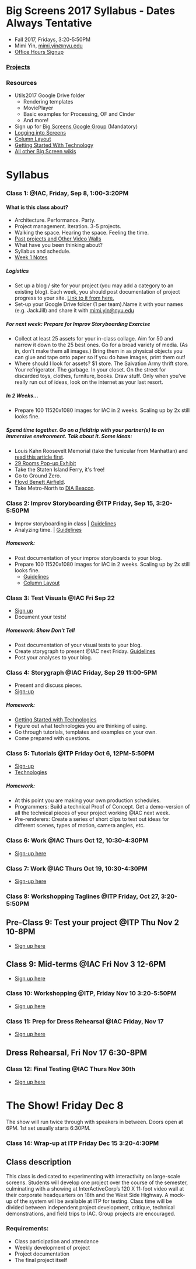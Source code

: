 # Big Screens 2017 Syllabus - Dates Always Tentative

- Fall 2017, Fridays, 3:20-5:50PM
- Mimi Yin, mimi.yin@nyu.edu
- [Office Hours Signup](https://itp.nyu.edu/inwiki/Signup/Mimi)

### [Projects](https://github.com/ITPNYU/BigScreens/wiki/Big-Screens-2017-Projects)

### Resources
- Utils2017 Google Drive folder
   - Rendering templates
   - MoviePlayer
   - Basic examples for Processing, OF and Cinder
   - And more!
- Sign up for [Big Screens Google Group](https://groups.google.com/a/itp.nyu.edu/group/bigscreens/) (Mandatory)
- [Logging into Screens](http://itp.nyu.edu/varwiki/BigScreens/LoggingIntoScreens)
- [Column Layout](http://itp.nyu.edu/varwiki/BigScreens/Columns)
- [Getting Started With Technology](https://github.com/ITPNYU/BigScreens/wiki/Get-Started-With-Technology)
- [All other Big Screen wikis](http://itp.nyu.edu/varwiki/BigScreens/BigScreens)

# Syllabus

### Class 1: @IAC, Friday, Sep 8, 1:00-3:20PM

#### What is this class about?
- Architecture. Performance. Party.
- Project management. Iteration. 3-5 projects.
- Walking the space. Hearing the space. Feeling the time.
- [Past projects and Other Video Walls](http://itp.nyu.edu/varwiki/BigScreens/TheOthers)
- What have you been thinking about?
- Syllabus and schedule.
- [Week 1 Notes](https://github.com/ITPNYU/BigScreens/wiki/Big-Screens-2017-Week-1-Notes)

##### Logistics
- Set up a blog / site for your project (you may add a category to an existing blog). Each week, you should post documentation of project progress to your site. [Link to it from here.](https://github.com/ITPNYU/BigScreens/wiki/Big-Screens-2017-Projects)
- Set-up your Google Drive folder (1 per team).Name it with your names (e.g. JackJill) and share it with mimi.yin@nyu.edu

##### For next week: Prepare for Improv Storyboarding Exercise
- Collect at least 25 assets for your in-class collage. Aim for 50 and narrow it down to the 25 best ones. Go for a broad variety of media. (As in, don't make them all images.) Bring them in as physical objects you can glue and tape onto paper so if you do have images, print them out!
- Where should I look for assets? $1 store. The Salvation Army thrift store. Your refrigerator. The garbage. In your closet. On the street for discarded toys, clothes, furniture, books. Draw stuff. Only when you’ve really run out of ideas, look on the internet as your last resort.

##### In 2 Weeks...
- Prepare 100 11520x1080 images for IAC in 2 weeks. Scaling up by 2x still looks fine.

##### Spend time together. Go on a fieldtrip with your partner(s) to an immersive environment. Talk about it. Some ideas:
- Louis Kahn Roosevelt Memorial (take the funicular from Manhattan) and [read this article first](https://mobile.nytimes.com/2012/09/13/arts/design/louis-kahns-franklin-d-roosevelt-four-freedoms-park-to-open.html).
- [29 Rooms Pop-up Exhibit](https://www.nytimes.com/2017/09/06/arts/design/29rooms-is-a-creative-playhouse-for-the-instagram-set.html)
- Take the Staten Island Ferry, it's free!
- Go to Ground Zero.
- [Floyd Benett Airfield](http://www.nydailynews.com/new-york/brooklyn/floyd-bennett-field-brooklyn-glorious-airfield-dilapidated-federal-park-article-1.189426).
- Take Metro-North to [DIA Beacon](https://www.diaart.org/visit/visit/diabeacon-beacon-united-states). 

### Class 2: Improv Storyboarding @ITP Friday, Sep 15, 3:20-5:50PM
- Improv storyboarding in class | [Guidelines](https://github.com/ITPNYU/BigScreens/wiki/Structure-for-Improv-Storyboarding)
- Analyzing time. | [Guidelines](https://github.com/ITPNYU/BigScreens/wiki/Storygraph-Assignment)

##### Homework:
- Post documentation of your improv storyboards to your blog.
- Prepare 100 11520x1080 images for IAC in 2 weeks. Scaling up by 2x still looks fine.
   - [Guidelines](https://github.com/ITPNYU/BigScreens/wiki/100-Images:-Approaches-To-Consider)
   - [Column Layout](http://itp.nyu.edu/varwiki/BigScreens/Columns)

### Class 3: Test Visuals @IAC Fri Sep 22
- [Sign up](https://github.com/ITPNYU/BigScreens/wiki/Big-Screens-2017-Projects)
- Document your tests!

##### Homework: Show Don't Tell
- Post documentation of your visual tests to your blog.
- Create storygraph to present @IAC next Friday. [Guidelines](https://github.com/ITPNYU/BigScreens/wiki/Storygraph-Assignment)
- Post your analyses to your blog.

### Class 4: Storygraph @IAC Friday, Sep 29 11:00-5PM
- Present and discuss pieces.
- [Sign-up](https://github.com/ITPNYU/BigScreens/wiki/Big-Screens-2017-Projects)

##### Homework:
- [Getting Started with Technologies](https://github.com/ITPNYU/BigScreens/wiki/Get-Started-With-Technology)
- Figure out what technologies you are thinking of using.
- Go through tutorials, templates and examples on your own.
- Come prepared with questions.

### Class 5: Tutorials @ITP Friday Oct 6, 12PM-5:50PM
- [Sign-up](https://github.com/ITPNYU/BigScreens/wiki/Big-Screens-2017-Projects)
- [Technologies](https://github.com/ITPNYU/BigScreens/wiki/Get-Started-With-Technology)

##### Homework:
- At this point you are making your own production schedules.
- Programmers: Build a technical Proof of Concept. Get a demo-version of all the technical pieces of your project working @IAC next week.
- Pre-renderers: Create a series of short clips to test out ideas for different scenes, types of motion, camera angles, etc.

### Class 6: Work @IAC Thurs Oct 12, 10:30-4:30PM
- [Sign-up here](https://github.com/ITPNYU/BigScreens/wiki/Big-Screens-2017-Projects)

### Class 7: Work @IAC Thurs Oct 19, 10:30-4:30PM
- [Sign-up here](https://github.com/ITPNYU/BigScreens/wiki/Big-Screens-2017-Projects)

### Class 8: Workshopping Taglines @ITP Friday, Oct 27, 3:20-5:50PM

## Pre-Class 9: Test your project @ITP Thu Nov 2 10-8PM
- [Sign up here](https://github.com/ITPNYU/BigScreens/wiki/Big-Screens-2017-Projects)

## Class 9: Mid-terms @IAC Fri Nov 3 12-6PM
- [Sign up here](https://github.com/ITPNYU/BigScreens/wiki/Big-Screens-2017-Projects)

### Class 10: Workshopping @ITP, Friday Nov 10 3:20-5:50PM
- [Sign up here](https://github.com/ITPNYU/BigScreens/wiki/Big-Screens-2017-Projects)

### Class 11: Prep for Dress Rehearsal @IAC Friday, Nov 17
- [Sign up here](https://github.com/ITPNYU/BigScreens/wiki/Big-Screens-2017-Projects)

## Dress Rehearsal, Fri Nov 17 6:30-8PM

### Class 12: Final Testing @IAC Thurs Nov 30th
- [Sign up here](https://github.com/ITPNYU/BigScreens/wiki/Big-Screens-2017-Projects)

# The Show! Friday Dec 8
The show will run twice through with speakers in between. Doors open at 6PM. 1st set usually starts 6:30PM.

### Class 14: Wrap-up at ITP Friday Dec 15 3:20-4:30PM


## Class description

This class is dedicated to experimenting with interactivity on large-scale screens. Students will develop one project over the course of the semester, culminating with a showing at InterActiveCorp’s 120 X 11-foot video wall at their corporate headquarters on 18th and the West Side Highway. A mock-up of the system will be available at ITP for testing. Class time will be divided between independent project development, critique, technical demonstrations, and field trips to IAC. Group projects are encouraged.

### Requirements:
- Class participation and attendance
- Weekly development of project
- Project documentation
- The final project itself
